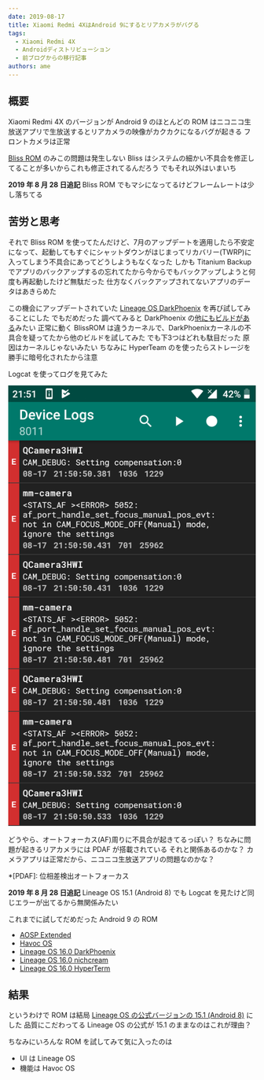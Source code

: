 ```yaml
---
date: 2019-08-17
title: Xiaomi Redmi 4XはAndroid 9にするとリアカメラがバグる
tags:
  - Xiaomi Redmi 4X
  - Androidディストリビューション
  - 前ブログからの移行記事
authors: ame
---
```

## 概要

Xiaomi Redmi 4X のバージョンが Android 9 のほとんどの ROM はニコニコ生放送アプリで生放送するとリアカメラの映像がカクカクになるバグが起きる
フロントカメラは正常

[Bliss ROM](https://forum.xda-developers.com/xiaomi-redmi-4x/development/rom-blissrom-v11-4-t3893387) のみこの問題は発生しない
Bliss はシステムの細かい不具合を修正してることが多いからこれも修正されてるんだろう
でもそれ以外はいまいち

**2019 年 8 月 28 日追記**
Bliss ROM でもマシになってるけどフレームレートは少し落ちてる
<!-- truncate -->
## 苦労と思考

それで Bliss ROM を使ってたんだけど、7月のアップデートを適用したら不安定になって、起動してもすぐにシャットダウンがはじまってリカバリー(TWRP)に入ってしまう不具合にあってどうしようもなくなった
しかも Titanium Backup でアプリのバックアップするの忘れてたから今からでもバックアップしようと何度も再起動したけど無駄だった
仕方なくバックアップされてないアプリのデータはあきらめた

この機会にアップデートされていた [Lineage OS DarkPhoenix](https://forum.xda-developers.com/xiaomi-redmi-4x/development/rom-lineageos-16-0-darkphoenix-t3921669) を再び試してみることにした
でもだめだった
調べてみると DarkPhoenix の[他にもビルドがある](https://forum.xda-developers.com/showpost.php?p=80015027&postcount=458)みたい
正常に動く BlissROM は違うカーネルで、DarkPhoenixカーネルの不具合を疑ってたから他のビルドを試してみた
でも下3つはどれも駄目だった
原因はカーネルじゃないみたい
ちなみに HyperTeam のを使ったらストレージを勝手に暗号化されたから注意

Logcat を使ってログを見てみた

![Logcatのスクリーンショット](./Screenshot_20190817-215101_Logcat_Reader.png)

どうやら、オートフォーカス(AF)周りに不具合が起きてるっぽい？
ちなみに問題が起きるリアカメラには PDAF が搭載されている
それと関係あるのかな？
カメラアプリは正常だから、ニコニコ生放送アプリの問題なのかな？

*[PDAF]: 位相差検出オートフォーカス

**2019 年 8 月 28 日追記**
Lineage OS 15.1 (Android 8) でも Logcat を見たけど同じエラーが出てるから無関係みたい

これまでに試してだめだった Android 9 の ROM

* [AOSP Extended](https://forum.xda-developers.com/xiaomi-redmi-4x/development/rom-aospextended-rom-v6-0-t3860268)
* [Havoc OS](https://forum.xda-developers.com/xiaomi-redmi-4x/development/rom-havoc-os-v2-3-t3908165)
* [Lineage OS 16.0 DarkPhoenix](https://forum.xda-developers.com/xiaomi-redmi-4x/development/rom-lineageos-16-0-darkphoenix-t3921669)
* [Lineage OS 16.0 nichcream](https://forum.xda-developers.com/showpost.php?p=80015027&postcount=458)
* [Lineage OS 16.0 HyperTerm](https://forum.xda-developers.com/showpost.php?p=80015027&postcount=458)

## 結果

というわけで ROM は結局 [Lineage OS の公式バージョンの 15.1 (Android 8)](https://forum.xda-developers.com/xiaomi-redmi-4x/development/rom-2017-08-07lineage-14-1-t3653016) にした
品質にこだわってる Lineage OS の公式が 15.1 のままなのはこれが理由？

ちなみにいろんな ROM を試してみて気に入ったのは

* UI は Lineage OS
* 機能は Havoc OS
